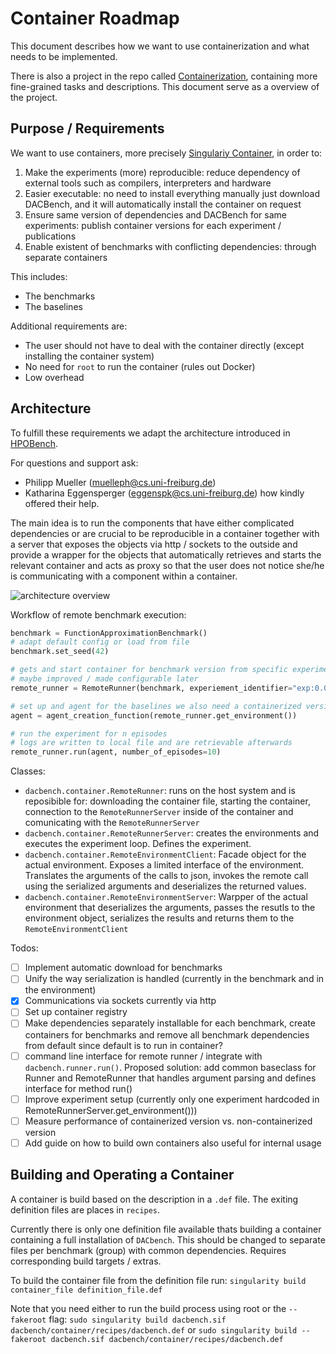 # Container Roadmap

This document describes how we want to use containerization and what needs to be implemented.

There is also a project in the repo called [Containerization](https://github.com/automl/DACBench/projects/2), 
containing more fine-grained tasks and descriptions. This document serve as a overview of the project. 

## Purpose / Requirements
We want to use containers, more precisely [Singulariy Container](https://singularity.hpcng.org/), in order to:

1. Make the experiments (more) reproducible: reduce dependency of external tools such as compilers, interpreters and hardware
2. Easier executable: no need to install everything manually just download DACBench, and it will automatically install the container on request
3. Ensure same version of dependencies  and DACBench for same experiments: publish container versions for each experiment / publications 
4. Enable existent of benchmarks with conflicting dependencies: through separate containers

This includes:

* The benchmarks 
* The baselines

Additional requirements are: 
* The user should not have to deal with the container directly (except installing the container system)
* No need for `root` to run the container (rules out Docker)
* Low overhead

## Architecture
To fulfill these requirements we adapt the architecture introduced in [HPOBench](https://github.com/automl/HPOBench). 

For questions and support ask: 
* Philipp Mueller (muelleph@cs.uni-freiburg.de)
* Katharina Eggensperger (eggenspk@cs.uni-freiburg.de)
how kindly offered their help.

The main idea is to run the components that have either complicated dependencies or are crucial to be reproducible in a container together with a server that exposes the objects via http / sockets to the outside and provide a wrapper for the objects that automatically retrieves and starts the relevant container and acts as proxy so that the user does not notice she/he is communicating with a component within a container.

![architecture overview](architecture.png)

 Workflow of remote benchmark execution:
```python
benchmark = FunctionApproximationBenchmark()
# adapt default config or load from file
benchmark.set_seed(42) 

# gets and start container for benchmark version from specific experiment / this also defines what is logged, which wrappers are used 
# maybe improved / made configurable later
remote_runner = RemoteRunner(benchmark, experiement_identifier="exp:0.01")

# set up and agent for the baselines we also need a containerized version (todo)
agent = agent_creation_function(remote_runner.get_environment())

# run the experiment for n episodes
# logs are written to local file and are retrievable afterwards
remote_runner.run(agent, number_of_episodes=10)
```

Classes:
* `dacbench.container.RemoteRunner`: runs on the host system and is reposibible for: downloading the container file, starting the container, connection to the `RemoteRunnerServer` inside of the container and comunicating with the `RemoteRunnerServer` 
* `dacbench.container.RemoteRunnerServer`: creates the environments and executes the experiment loop. Defines the experiment. 
* `dacbench.container.RemoteEnvironmentClient`: Facade object for the actual environment. Exposes a limited interface of the environment. Translates the arguments of the calls to json, invokes the remote call using the serialized arguments and deserializes the returned values. 
* `dacbench.container.RemoteEnvironmentServer`: Warpper of the actual environment that deserializes the arguments, passes the resutls to the environment object, serializes the results and returns them to the  `RemoteEnvironmentClient` 

Todos:
* [ ] Implement automatic download for benchmarks
* [ ] Unify the way serialization is handled (currently in the benchmark and in the environment)
* [x] Communications via sockets currently via http
* [ ] Set up container registry
* [ ] Make dependencies separately installable for each benchmark, create containers for benchmarks and remove all benchmark dependencies from default
  since default is to run in container? 
* [ ] command line interface for remote runner / integrate with `dacbench.runner.run()`. Proposed solution: add common
  baseclass for Runner and RemoteRunner that handles argument parsing and defines interface for method run()
* [ ] Improve experiment setup (currently only one experiment hardcoded in RemoteRunnerServer.get_environment()))
* [ ] Measure performance of containerized version vs. non-containerized version
* [ ] Add guide on how to build own containers also useful for internal usage

## Building and Operating a Container

A container is build based on the description in a `.def` file. The exiting definition files are places in `recipes`.

Currently there is only one definition file available thats building a container containing a full installation
of `DACbench`. This should be changed to separate files per benchmark (group) with common dependencies. Requires
corresponding build targets / extras.

To build the container file from the definition file run:
`singularity build container_file definition_file.def`

Note that you need either to run the build process using root or the `--fakeroot` flag:
`sudo singularity build dacbench.sif dacbench/container/recipes/dacbench.def`
or
`sudo singularity build --fakeroot dacbench.sif dacbench/container/recipes/dacbench.def`
